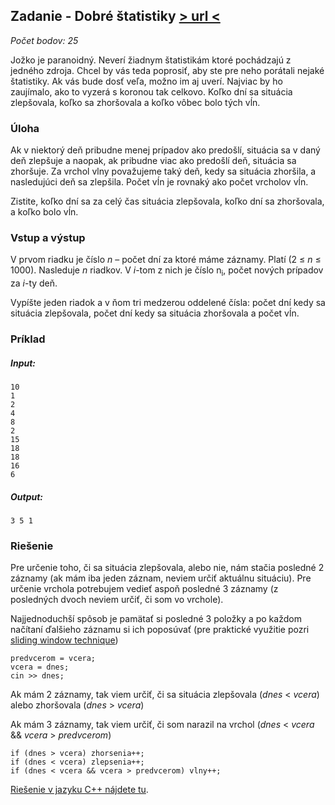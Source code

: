 ## Zadanie - Dobré štatistiky [> url <](https://zenit.ksp.sk/task/zenit21skd)

_Počet bodov: 25_

Jožko je paranoidný. Neverí žiadnym štatistikám ktoré pochádzajú z jedného zdroja.
Chcel by vás teda poprosiť, aby ste pre neho porátali nejaké štatistiky. Ak vás bude
dosť veľa, možno im aj uverí. Najviac by ho zaujímalo, ako to vyzerá s koronou tak celkovo.
Koľko dní sa situácia zlepšovala, koľko sa zhoršovala a koľko vôbec bolo tých vĺn.

### Úloha

Ak v niektorý deň pribudne menej prípadov ako predošlí, situácia sa v daný deň zlepšuje a
naopak, ak pribudne viac ako predošlí deň, situácia sa zhoršuje. Za vrchol vlny považujeme
taký deň, kedy sa situácia zhoršila, a nasledujúci deň sa zlepšila. Počet vĺn je rovnaký ako
počet vrcholov vĺn.

Zistite, koľko dní sa za celý čas situácia zlepšovala, koľko dní sa zhoršovala, a koľko bolo vĺn.

### Vstup a výstup

V prvom riadku je číslo _n_ – počet dní za ktoré máme záznamy. Platí (2 ≤ _n_ ≤ 1000).
Nasleduje _n_ riadkov. V _i_-tom z nich je číslo n<sub>i</sub>, počet nových prípadov za _i_-ty deň.

Vypíšte jeden riadok a v ňom tri medzerou oddelené čísla: počet dní kedy sa situácia zlepšovala, počet dní kedy sa situácia zhoršovala a počet vĺn.

### Príklad

##### Input:

```
10
1
2
4
8
2
15
18
18
16
6
```

##### Output:

```
3 5 1
```

### Riešenie

Pre určenie toho, či sa situácia zlepšovala, alebo nie, nám stačia posledné 2 záznamy
(ak mám iba jeden záznam, neviem určiť aktuálnu situáciu). Pre určenie vrchola potrebujem vedieť
aspoň posledné 3 záznamy (z posledných dvoch neviem určiť, či som vo vrchole).

Najjednoduchší spôsob je pamätať si posledné 3 položky a po každom načítaní ďalšieho záznamu si
ich poposúvať (pre praktické využitie pozri [sliding window technique](https://levelup.gitconnected.com/understanding-the-sliding-window-technique-in-algorithms-c6c3bf8226da))
```
predvcerom = vcera;
vcera = dnes;
cin >> dnes;
```
Ak mám 2 záznamy, tak viem určiť, či sa situácia zlepšovala (_dnes_ < _vcera_) alebo zhoršovala (_dnes_ > _vcera_)

Ak mám 3 záznamy, tak viem určiť, či som narazil na vrchol (_dnes_ < _vcera_ && _vcera_ > _predvcerom_)

```
if (dnes > vcera) zhorsenia++;
if (dnes < vcera) zlepsenia++;
if (dnes < vcera && vcera > predvcerom) vlny++;
```

[Riešenie v jazyku C++ nájdete tu](zenit21skd.cpp).
